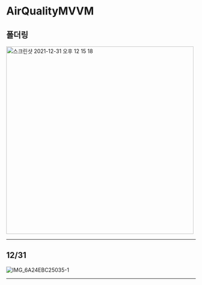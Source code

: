 # AirQualityMVVM

## 폴더링


<img width="498" alt="스크린샷 2021-12-31 오후 12 15 18" src="https://user-images.githubusercontent.com/73145656/147801055-a57a3222-8677-4bc4-8c51-8819e3a2c287.png">

------
## 12/31


![IMG_6A24EBC25035-1](https://user-images.githubusercontent.com/73145656/147801030-6d9bddbe-a980-4ac1-ad8f-b98335dc4623.jpeg)


------
